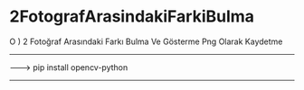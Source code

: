 # 2FotografArasindakiFarkiBulma

  O ) 2 Fotoğraf Arasındaki Farkı Bulma Ve Gösterme Png Olarak Kaydetme
  
_______________________________________________________________________

---> pip install opencv-python

_______________________________________________________________________

